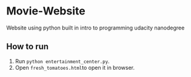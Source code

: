 # Movie-Website
Website using python built in intro to programming udacity nanodegree

## How to run
1. Run `python entertainment_center.py`.
2. Open `fresh_tomatoes.html`to open it in browser.
 
